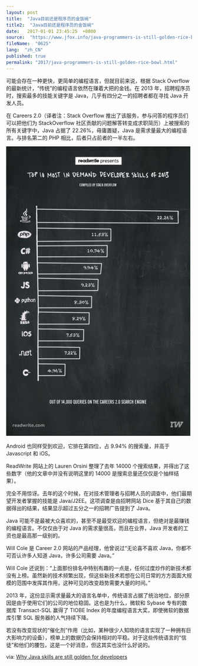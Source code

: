 ```yaml
---
layout: post
title:  "Java目前还是程序员的金饭碗"
title2:  "Java目前还是程序员的金饭碗"
date:   2017-01-01 23:45:25  +0800
source:  "https://www.jfox.info/java-programmers-is-still-golden-rice-bowl.html"
fileName:  "0625"
lang:  "zh_CN"
published: true
permalink: "2017/java-programmers-is-still-golden-rice-bowl.html"
---
```




可能会存在一种更快，更简单的编程语言，但就目前来说，根据 Stack Overflow 的最新统计，“传统”的编程语言依然在赚着大把的金钱。在 2013 年，招聘程序员时，搜索最多的技能关键字是 Java，几乎有四分之一的招聘者都在寻找 Java 开发人员。

在 Careers 2.0（译者注：Stack Overflow 推出了该服务，参与问答的程序员们可以把他们为 StackOverflow 社区贡献的问题解答转变成求职简历）上被搜索的所有关键字中，Java 占据了 22.26%，毋庸置疑，Java 是需求量最大的编程语言。与排名第二的 PHP 相比，后者只占前者的一半左右。

[![2014_04_09_02](e169452.jpg)](https://www.jfox.info/go.php?url=http://www.jfox.info/wp-content/uploads/2014/04/2014_04_09_02.jpg)

Android 也同样受到欢迎，它排在第四位，占 9.94% 的搜索量，并高于 Javascript 和 iOS。

ReadWrite 网站上的 Lauren Orsini 整理了去年 14000 个搜索结果，并得出了这些数字（他的文章中并没有说明这里的 14000 是搜索总量还仅仅是个抽样结果）。

完全不用惊讶。去年的这个时候，在对技术管理者与招聘人员的调查中，他们最期望开发者掌握的技能是 Java/J2EE。这项调查是由招聘网站 Dice 基于其自己的数据得出的结果，结果显示超过五分之一的招聘广告提到了 Java。

Java 可能不是最被大众喜欢的，甚至不是最受欢迎的编程语言，但绝对是最赚钱的编程语言。不仅仅由于对 Java 的需求量很高，而且在业界，Java 开发者的工资也是最高那一级别的。

Will Cole 是 Career 2.0 网站的产品经理，他曾说过“无论喜不喜欢 Java，你都不可否认许多人知道 Java，许多公司需要 Java。”

Will Cole 还说到：“上面那份排名中特别有趣的一点是，任何过度炒作的新技术都没有上榜。虽然新的技术频繁出现，但这些新技术若想在公司日常的方方面面大规模的范围中发挥其作用，这种可见的改变趋势需要大量的时间。”

2013 年，这份显示需求量最大的语言名单中，传统语言占据了统治地位，部分原因是由于使用它们的公司的地位稳固。这也是为什么，微软和 Sybase 专有的数据库 Transact-SQL 赢得了 TIOBE Index 的年度编程语言大奖，即使微软的数据库引擎 SQL 服务器的人气持续下降。

若没有改变现状的“催化剂”作用（比如，某种很少人知晓的语言实现了一种拥有巨大影响力的设备），榜单上的数据仍会保持相对的平稳。对于这些传统语言的“信徒”和他们的腰包，这是一个好消息，但这其实也没什么好说的。

via: [Why Java skills are still golden for developers](https://www.jfox.info/go.php?url=http://jaxenter.com/why-java-skills-are-still-golden-for-developers.1-49296.html)
